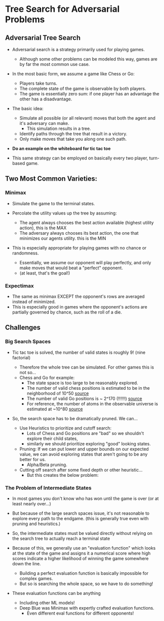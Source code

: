 # Tree Search for Adversarial Problems

## Adversarial Tree Search

* Adversarial search is a strategy primarily used for playing games.
    * Although some other problems can be modeled this way, games are by far the most common use case.

* In the most basic form, we assume a game like Chess or Go:
    * Players take turns.
    * The complete state of the game is observable by both players.
    * The game is essentially zero sum: if one player has an advantage the other has a disadvantage.

* The basic idea:
    * Simulate all possible (or all relevant) moves that both the agent and it's adversary can make.
        * This simulation results in a tree.
    * Identify paths through the tree that result in a victory.
    * Only make moves that take you along one such path.

* **Do an example on the whiteboard for tic tac toe**

* This same strategy can be employed on basically every two player, turn-based game. 

## Two Most Common Varieties:

### Minimax

* Simulate the game to the terminal states.
* Percolate the utility values up the tree by assuming:
    * The agent always chooses the best action available (highest utility action), this is the MAX
    * The adversary always chooses its best action, the one that minimizes our agents utility. this is the MIN

* This is especially appropriate for playing games with no chance or randomness.
    * Essentially, we assume our opponent will play perfectly, and only make moves that would beat a "perfect" opponent. 
    * (at least, that's the goal!)

### Expectimax

* The same as minimax EXCEPT the opponent's rows are averaged instead of minimized.
* This is especially good in games where the opponent's actions are partially governed by chance, such as the roll of a die.

## Challenges

### Big Search Spaces

* Tic tac toe is solved, the number of valid states is roughly 9! (nine factorial)
    * Therefore the whole tree can be simulated. For other games this is not so...
    * Chess and Go for example:
        * The state space is too large to be reasonably explored.
        * The number of valid chess positions is estimated to be in the neighborhood of 10^50 [source](https://www.nwchess.com/articles/misc/Chess_Board_Positions_article.pdf) 
        * The number of valid Go positions is ~ 2^170 (!!!!!!) [source](https://www.i-programmer.info/news/112-theory/9384-number-of-legal-go-positions-finally-worked-out.html)
        * For reference, the number of atoms in the observable universe is estimated at ~10^80 [source](https://www.universetoday.com/36302/atoms-in-the-universe/)

* So, the search space has to be dramatically pruned. We can...
    * Use Heuristics to prioritize and cutoff search: 
        * Lots of Chess and Go positions are "bad" so we shouldn't explore their child states, 
        * similarly we should prioritize exploring "good" looking states.
    * Pruning: If we can put lower and upper bounds on our expected value, we can avoid exploring states that aren't going to be any better for us. 
        * Alpha/Beta pruning.
    * Cutting off search after some fixed depth or other heuristic...
        * But this creates the below problem:

### The Problem of Intermediate States

* In most games you don't know who has won until the game is over (or at least nearly over...)
* But because of the large search spaces issue, it's not reasonable to explore every path to the endgame. (this is generally true even with pruning and heuristics.)
* So, the intermediate states must be valued directly without relying on the search tree to actually reach a terminal state
* Because of this, we generally use an "evaluation function" which looks at the state of the game and assigns it a numerical score where high scores indicate a higher likelihood of winning the game somewhere down the line.
    * Building a perfect evaluation function is basically impossible for complex games.
    * But so is searching the whole space, so we have to do something!

* These evaluation functions can be anything
    * Including other ML models!
    * Deep Blue was Minimax with expertly crafted evaluation functions.
        * Even different eval functions for different opponents!


